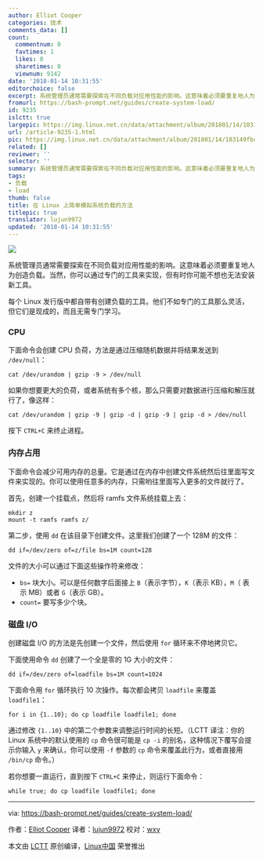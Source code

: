 ```yaml
---
author: Elliot Cooper
categories: 技术
comments_data: []
count:
  commentnum: 0
  favtimes: 1
  likes: 0
  sharetimes: 0
  viewnum: 9142
date: '2018-01-14 10:31:55'
editorchoice: false
excerpt: 系统管理员通常需要探索在不同负载对应用性能的影响。这意味着必须要重复地人为创造负载。当然，你可以通过专门的工具来实现，但有时你可能不想也无法安装新工具。
fromurl: https://bash-prompt.net/guides/create-system-load/
id: 9235
islctt: true
largepic: https://img.linux.net.cn/data/attachment/album/201801/14/103149fbcc8ercgp2p5pgy.jpg
url: /article-9235-1.html
pic: https://img.linux.net.cn/data/attachment/album/201801/14/103149fbcc8ercgp2p5pgy.jpg.thumb.jpg
related: []
reviewer: ''
selector: ''
summary: 系统管理员通常需要探索在不同负载对应用性能的影响。这意味着必须要重复地人为创造负载。当然，你可以通过专门的工具来实现，但有时你可能不想也无法安装新工具。
tags:
- 负载
- load
thumb: false
title: 在 Linux 上简单模拟系统负载的方法
titlepic: true
translator: lujun9972
updated: '2018-01-14 10:31:55'
---
```


![](/data/attachment/album/201801/14/103149fbcc8ercgp2p5pgy.jpg)


系统管理员通常需要探索在不同负载对应用性能的影响。这意味着必须要重复地人为创造负载。当然，你可以通过专门的工具来实现，但有时你可能不想也无法安装新工具。


每个 Linux 发行版中都自带有创建负载的工具。他们不如专门的工具那么灵活，但它们是现成的，而且无需专门学习。


### CPU


下面命令会创建 CPU 负荷，方法是通过压缩随机数据并将结果发送到 `/dev/null`：



```
cat /dev/urandom | gzip -9 > /dev/null

```

如果你想要更大的负荷，或者系统有多个核，那么只需要对数据进行压缩和解压就行了，像这样：



```
cat /dev/urandom | gzip -9 | gzip -d | gzip -9 | gzip -d > /dev/null

```

按下 `CTRL+C` 来终止进程。


### 内存占用


下面命令会减少可用内存的总量。它是通过在内存中创建文件系统然后往里面写文件来实现的。你可以使用任意多的内存，只需哟往里面写入更多的文件就行了。


首先，创建一个挂载点，然后将 ramfs 文件系统挂载上去：



```
mkdir z
mount -t ramfs ramfs z/

```

第二步，使用 `dd` 在该目录下创建文件。这里我们创建了一个 128M 的文件：



```
dd if=/dev/zero of=z/file bs=1M count=128

```

文件的大小可以通过下面这些操作符来修改：


* `bs=` 块大小。可以是任何数字后面接上 `B`（表示字节），`K`（表示 KB），`M`（ 表示 MB）或者 `G`（表示 GB）。
* `count=` 要写多少个块。


### 磁盘 I/O


创建磁盘 I/O 的方法是先创建一个文件，然后使用 `for` 循环来不停地拷贝它。


下面使用命令 `dd` 创建了一个全是零的 1G 大小的文件：



```
dd if=/dev/zero of=loadfile bs=1M count=1024

```

下面命令用 `for` 循环执行 10 次操作。每次都会拷贝 `loadfile` 来覆盖 `loadfile1`：



```
for i in {1..10}; do cp loadfile loadfile1; done

```

通过修改 `{1..10}` 中的第二个参数来调整运行时间的长短。（LCTT 译注：你的 Linux 系统中的默认使用的 `cp` 命令很可能是 `cp -i` 的别名，这种情况下覆写会提示你输入 `y` 来确认，你可以使用 `-f` 参数的 `cp` 命令来覆盖此行为，或者直接用 `/bin/cp` 命令。）


若你想要一直运行，直到按下 `CTRL+C` 来停止，则运行下面命令：



```
while true; do cp loadfile loadfile1; done

```



---


via: <https://bash-prompt.net/guides/create-system-load/>


作者：[Elliot Cooper](https://bash-prompt.net) 译者：[lujun9972](https://github.com/lujun9972) 校对：[wxy](https://github.com/wxy)


本文由 [LCTT](https://github.com/LCTT/TranslateProject) 原创编译，[Linux中国](https://linux.cn/) 荣誉推出